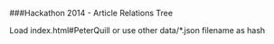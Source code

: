 ###Hackathon 2014 - Article Relations Tree

Load index.html#PeterQuill or use other data/*.json filename as hash